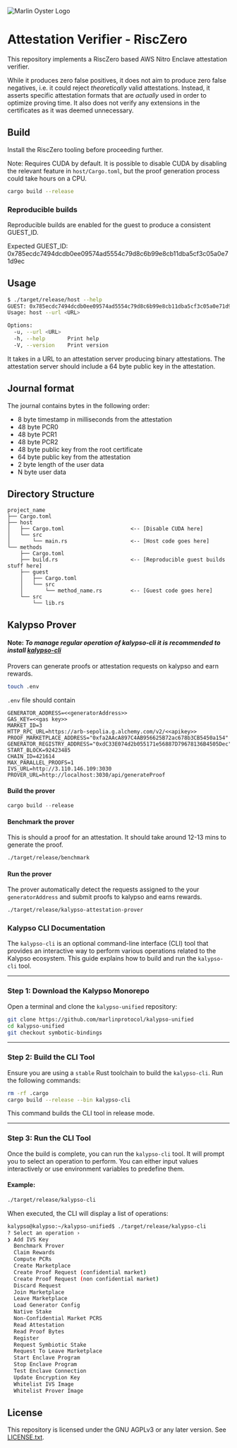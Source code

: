 ![Marlin Oyster Logo](./logo.svg)

# Attestation Verifier - RiscZero

This repository implements a RiscZero based AWS Nitro Enclave attestation verifier.

While it produces zero false positives, it does not aim to produce zero false negatives, i.e. it could reject _theoretically_ valid attestations. Instead, it asserts specific attestation formats that are _actually_ used in order to optimize proving time. It also does not verify any extensions in the certificates as it was deemed unnecessary.

## Build

Install the RiscZero tooling before proceeding further.

Note: Requires CUDA by default. It is possible to disable CUDA by disabling the relevant feature in `host/Cargo.toml`, but the proof generation process could take hours on a CPU. 

```bash
cargo build --release
```

### Reproducible builds

Reproducible builds are enabled for the guest to produce a consistent GUEST_ID.

Expected GUEST_ID: 0x785ecdc7494dcdb0ee09574ad5554c79d8c6b99e8cb11dba5cf3c05a0e71d9ec

## Usage

```bash
$ ./target/release/host --help
GUEST: 0x785ecdc7494dcdb0ee09574ad5554c79d8c6b99e8cb11dba5cf3c05a0e71d9ec
Usage: host --url <URL>

Options:
  -u, --url <URL>  
  -h, --help       Print help
  -V, --version    Print version
```

It takes in a URL to an attestation server producing binary attestations. The attestation server should include a 64 byte public key in the attestation.

## Journal format

The journal contains bytes in the following order:
- 8 byte timestamp in milliseconds from the attestation
- 48 byte PCR0
- 48 byte PCR1
- 48 byte PCR2
- 48 byte public key from the root certificate
- 64 byte public key from the attestation
- 2 byte length of the user data
- N byte user data

## Directory Structure

```text
project_name
├── Cargo.toml
├── host
│   ├── Cargo.toml                     <-- [Disable CUDA here]
│   └── src
│       └── main.rs                    <-- [Host code goes here]
└── methods
    ├── Cargo.toml
    ├── build.rs                       <-- [Reproducible guest builds stuff here]
    ├── guest
    │   ├── Cargo.toml
    │   └── src
    │       └── method_name.rs         <-- [Guest code goes here]
    └── src
        └── lib.rs
```

## Kalypso Prover
#### Note: _To manage regular operation of kalypso-cli it is recommended to install [kalypso-cli](#kalypso-cli-documentation)_
Provers can generate proofs or attestation requests on kalypso and earn rewards.

```bash
touch .env
```
`.env` file should contain

```
GENERATOR_ADDRESS=<<generatorAddress>>
GAS_KEY=<<gas key>>
MARKET_ID=3
HTTP_RPC_URL=https://arb-sepolia.g.alchemy.com/v2/<<apikey>>
PROOF_MARKETPLACE_ADDRESS="0xfa2AAcA897C4AB956625B72ac678b3CB5450a154"
GENERATOR_REGISTRY_ADDRESS="0xdC33E074d2b055171e56887D79678136B4505Dec"
START_BLOCK=92423485
CHAIN_ID=421614
MAX_PARALLEL_PROOFS=1
IVS_URL=http://3.110.146.109:3030
PROVER_URL=http://localhost:3030/api/generateProof
```

#### Build the prover
```rust
cargo build --release
```

#### Benchmark the prover
This is should a proof for an attestation. It should take around 12-13 mins to generate the proof.
```sh
./target/release/benchmark
```

#### Run the prover
The prover automatically detect the requests assigned to the your `generatorAddress` and submit proofs to kalypso and earns rewards.
```bash
./target/release/kalypso-attestation-prover
```

### Kalypso CLI Documentation

The `kalypso-cli` is an optional command-line interface (CLI) tool that provides an interactive way to perform various operations related to the Kalypso ecosystem. This guide explains how to build and run the `kalypso-cli` tool.

---

### Step 1: Download the Kalypso Monorepo

Open a terminal and clone the `kalypso-unified` repository:

```sh
git clone https://github.com/marlinprotocol/kalypso-unified
cd kalypso-unified
git checkout symbotic-bindings
```

---

### Step 2: Build the CLI Tool

Ensure you are using a `stable` Rust toolchain to build the `kalypso-cli`. Run the following commands:

```sh
rm -rf .cargo
cargo build --release --bin kalypso-cli
```

This command builds the CLI tool in release mode.

---

### Step 3: Run the CLI Tool

Once the build is complete, you can run the `kalypso-cli` tool. It will prompt you to select an operation to perform. You can either input values interactively or use environment variables to predefine them.

#### Example:

```sh
./target/release/kalypso-cli
```

When executed, the CLI will display a list of operations:

```sh
kalypso@kalypso:~/kalypso-unified$ ./target/release/kalypso-cli 
? Select an operation ›
❯ Add IVS Key
  Benchmark Prover
  Claim Rewards
  Compute PCRs
  Create Marketplace
  Create Proof Request (confidential market)
  Create Proof Request (non confidential market)
  Discard Request
  Join Marketplace
  Leave Marketplace
  Load Generator Config
  Native Stake
  Non-Confidential Market PCRS
  Read Attestation
  Read Proof Bytes
  Register
  Request Symbiotic Stake
  Request To Leave Marketplace
  Start Enclave Program
  Stop Enclave Program
  Test Enclave Connection
  Update Encryption Key
  Whitelist IVS Image
  Whitelist Prover Image
```

## License
This repository is licensed under the GNU AGPLv3 or any later version. See [LICENSE.txt](./LICENSE.txt).
